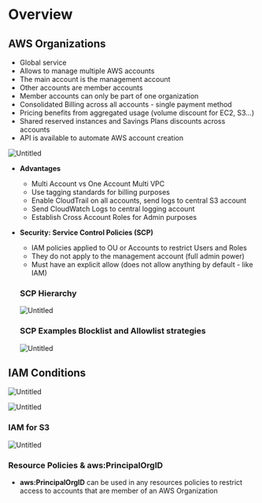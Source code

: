 # Overview

## AWS Organizations

- Global service
- Allows to manage multiple AWS accounts
- The main account is the management account
- Other accounts are member accounts
- Member accounts can only be part of one organization
- Consolidated Billing across all accounts - single payment method
- Pricing benefits from aggregated usage (volume discount for EC2, S3…)
- Shared reserved instances and Savings Plans discounts across accounts
- API is available to automate AWS account creation

![Untitled](https://s3-us-west-2.amazonaws.com/secure.notion-static.com/d7d02115-9ea7-4e78-a29a-1e99bfa71023/Untitled.png)

- **Advantages**
    - Multi Account vs One Account Multi VPC
    - Use tagging standards for billing purposes
    - Enable CloudTrail on all accounts, send logs to central S3 account
    - Send CloudWatch Logs to central logging account
    - Establish Cross Account Roles for Admin purposes
- **Security: Service Control Policies (SCP)**
    - IAM policies applied to OU or Accounts to restrict Users and Roles
    - They do not apply to the management account (full admin power)
    - Must have an explicit allow (does not allow anything by default - like IAM)

    ### SCP Hierarchy

    ![Untitled](https://s3-us-west-2.amazonaws.com/secure.notion-static.com/e1aa7fa7-21f8-428b-b263-6f1938bf5b69/Untitled.png)

    ### SCP Examples Blocklist and Allowlist strategies

    ![Untitled](https://s3-us-west-2.amazonaws.com/secure.notion-static.com/700d43e2-99ac-4388-b949-91980d05cb40/Untitled.png)


## IAM Conditions

![Untitled](https://s3-us-west-2.amazonaws.com/secure.notion-static.com/84e5b1b2-6235-4e4e-9bc1-07477d85e89b/Untitled.png)

![Untitled](https://s3-us-west-2.amazonaws.com/secure.notion-static.com/15ed5f9f-bf6d-45a7-9b6c-842926b9bb58/Untitled.png)

### IAM for S3

![Untitled](https://s3-us-west-2.amazonaws.com/secure.notion-static.com/1e13a4dc-77a1-4c0f-bb4e-0729e06a64d1/Untitled.png)

### Resource Policies & aws:PrincipalOrgID

- **aws:PrincipalOrgID** can be used in any resources policies to restrict access to accounts that are member of an AWS Organization